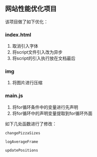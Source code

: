 ## 网站性能优化项目

该项目做了如下优化：

### index.html

1. 取消引入字体
2. 将script文件引入改为异步
3. 将script的引入执行放在文档最后

### img

1. 将图片进行压缩


### main.js
1. 将for循环条件中的变量进行先声明
2. 将for循环中的声明变量提取到for循环外面
 
如下几处函数进行了修改：

    changePizzaSizes

    logAverageFrame

    updatePositions

    
   
